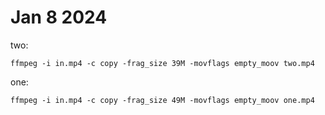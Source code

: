 # Jan 8 2024

two:

~~~
ffmpeg -i in.mp4 -c copy -frag_size 39M -movflags empty_moov two.mp4
~~~

one:

~~~
ffmpeg -i in.mp4 -c copy -frag_size 49M -movflags empty_moov one.mp4
~~~
